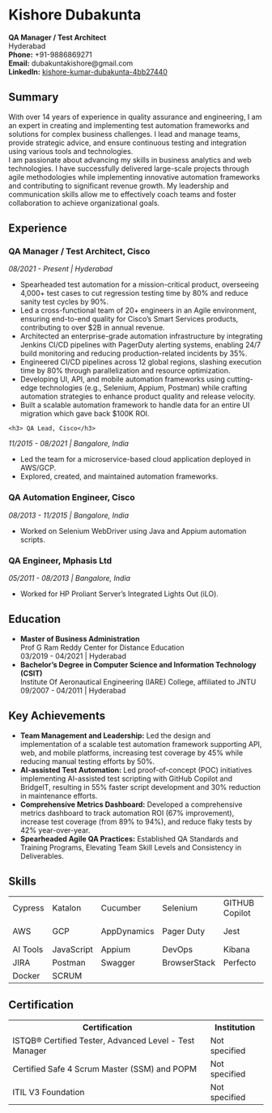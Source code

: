 <!DOCTYPE html>
<html>

<body>

  <h1>Kishore Dubakunta</h1>
  <div class="contact-info">
    <strong>QA Manager / Test Architect</strong><br>
    Hyderabad<br>
    <strong>Phone:</strong> +91-9886869271<br>
    <strong>Email:</strong> dubakuntakishore@gmail.com<br>
    <strong>LinkedIn:</strong> <a href="https://linkedin.com/in/kishore-kumar-dubakunta-4bb27440/">kishore-kumar-dubakunta-4bb27440</a>
  </div>

  <div class="section">
    <h2 class="section-title">Summary</h2>
    <p>
      With over 14 years of experience in quality assurance and engineering, I am an expert in creating and implementing test automation frameworks and solutions for complex business challenges. I lead and manage teams, provide strategic advice, and ensure continuous testing and integration using various tools and technologies.<br>
      I am passionate about advancing my skills in business analytics and web technologies. I have successfully delivered large-scale projects through agile methodologies while implementing innovative automation frameworks and contributing to significant revenue growth. My leadership and communication skills allow me to effectively coach teams and foster collaboration to achieve organizational goals.
    </p>
  </div>

  <div class="section">
    <h2 class="section-title">Experience</h2>
    <h3>QA Manager / Test Architect, Cisco</h3>
    <em>08/2021 - Present | Hyderabad</em>
    <ul>
      <li>Spearheaded test automation for a mission-critical product, overseeing 4,000+ test cases to cut regression testing time by 80% and reduce sanity test cycles by 90%.</li>
      <li>Led a cross-functional team of 20+ engineers in an Agile environment, ensuring end-to-end quality for Cisco’s Smart Services products, contributing to over $2B in annual revenue.</li>
      <li>Architected an enterprise-grade automation infrastructure by integrating Jenkins CI/CD pipelines with PagerDuty alerting systems, enabling 24/7 build monitoring and reducing production-related incidents by 35%.</li>
      <li>Engineered CI/CD pipelines across 12 global regions, slashing execution time by 80% through parallelization and resource optimization.</li>
      <li>Developing UI, API, and mobile automation frameworks using cutting-edge technologies (e.g., Selenium, Appium, Postman) while crafting automation strategies to enhance product quality and release velocity.</li>
      <li>Built a scalable automation framework to handle data for an entire UI migration which gave back $100K ROI.</li>
    </ul>

    <h3> QA Lead, Cisco</h3>
<em>11/2015 - 08/2021 | Bangalore, India</em>
<ul>
  <li>Led the team for a microservice-based cloud application deployed in AWS/GCP.</li>
  <li>Explored, created, and maintained automation frameworks.</li>
</ul>

<h3>QA Automation Engineer, Cisco</h3>
<em>08/2013 - 11/2015 | Bangalore, India</em>
<ul>
  <li>Worked on Selenium WebDriver using Java and Appium automation scripts.</li>
</ul>

<h3>QA Engineer, Mphasis Ltd</h3>
<em>05/2011 - 08/2013 | Bangalore, India</em>
<ul>
  <li>Worked for HP Proliant Server’s Integrated Lights Out (iLO).</li>
</ul>

  </div>

  <div class="section">
    <h2 class="section-title">Education</h2>
    <ul>
      <li>
        <strong>Master of Business Administration</strong><br>
        Prof G Ram Reddy Center for Distance Education<br>
        03/2019 - 04/2021 | Hyderabad
      </li>
      <li>
        <strong>Bachelor’s Degree in Computer Science and Information Technology (CSIT)</strong><br>
        Institute Of Aeronautical Engineering (IARE) College, affiliated to JNTU<br>
        09/2007 - 04/2011 | Hyderabad
      </li>
    </ul>
  </div>

  <div class="section">
    <h2 class="section-title">Key Achievements</h2>
    <ul>
      <li><strong>Team Management and Leadership:</strong> Led the design and implementation of a scalable test automation framework supporting API, web, and mobile platforms, increasing test coverage by 45% while reducing manual testing efforts by 50%.</li>
      <li><strong>AI-assisted Test Automation:</strong> Led proof-of-concept (POC) initiatives implementing AI-assisted test scripting with GitHub Copilot and BridgeIT, resulting in 55% faster script development and 30% reduction in maintenance efforts.</li>
      <li><strong>Comprehensive Metrics Dashboard:</strong> Developed a comprehensive metrics dashboard to track automation ROI (67% improvement), increase test coverage (from 89% to 94%), and reduce flaky tests by 42% year-over-year.</li>
      <li><strong>Spearheaded Agile QA Practices:</strong> Established QA Standards and Training Programs, Elevating Team Skill Levels and Consistency in Deliverables.</li>
    </ul>
  </div>

  <div class="section">
    <h2 class="section-title">Skills</h2>
    <table class="skills-table">
      <tr>
        <td>Cypress</td><td>Katalon</td><td>Cucumber</td><td>Selenium</td>
        <td>GITHUB Copilot</td><td>CircleCI</td><td>Jenkins</td><td>Java</td>
      </tr>
      <tr>
        <td>AWS</td><td>GCP</td><td>AppDynamics</td><td>Pager Duty</td>
        <td>Jest</td><td>Functional Testing</td><td>Agile</td><td>SAFE</td>
      </tr>
      <tr>
        <td>AI Tools</td><td>JavaScript</td><td>Appium</td><td>DevOps</td>
        <td>Kibana</td><td>Splunk</td><td>Docker</td><td>SAFE</td>
      </tr>
      <tr>
        <td>JIRA</td><td>Postman</td><td>Swagger</td><td>BrowserStack</td>
        <td>Perfecto</td><td>TestNG</td><td>ITIL</td><td>SonarQube</td>
      </tr>
      <tr>
        <td>Docker</td><td>SCRUM</td><td></td><td></td>
        <td></td><td></td><td></td><td></td>
      </tr>
    </table>
  </div>

  <div class="section">
    <h2 class="section-title">Certification</h2>
    <table class="cert-table">
      <tr>
        <th>Certification</th>
        <th>Institution</th>
      </tr>
      <tr>
        <td>ISTQB® Certified Tester, Advanced Level - Test Manager</td>
        <td>Not specified</td>
      </tr>
      <tr>
        <td>Certified Safe 4 Scrum Master (SSM) and POPM</td>
        <td>Not specified</td>
      </tr>
      <tr>
        <td>ITIL V3 Foundation</td>
        <td>Not specified</td>
      </tr>
    </table>
  </div>

</body>
</html>
